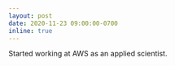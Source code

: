 ```yaml
---
layout: post
date: 2020-11-23 09:00:00-0700
inline: true
---
```


Started working at AWS as an applied scientist.